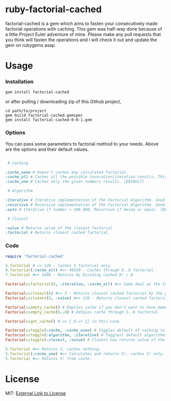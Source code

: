ruby-factorial-cached
=====================

factorial-cached is a gem which aims to fasten your consecutively made factorial operations with caching. This gem was half-way done because of a little Project Euler adventure of mine. Please make any pull requests that you think will fasten the operations and i will check it out and update the gem on rubygems asap.

Usage
=====

### Installation

```
gem install factorial-cached
```

or after pulling / downloading zip of this Github project,

```
cd path/to/project
gem build factorial-cached.gemspec
gem install factorial-cached-0-0-1.gem
```

### Options

You can pass some parameters to factorial method to your needs. Above are the options and their default values.

```ruby

 # Caching

:cache_none # Doesn't caches any calculated factorial.
:cache_all # Caches all the possible invocation/iteration results. This option is not recommended if you will work with high numbers.
:cache_one # Caches only the given numbers results. (DEFAULT)

 # Algorithm

:iterative # Iterative implementation of the Factorial Algorithm. Good if you will calculate high numbers.
:recursive # Recursive implementation of the Factorial Algorithm. Good if you want speed on low numbers.
:auto # Iterative if number > 100.000, Recursive if below or equal. (DEFAULT)

 # Closest

:value # Returns value of the closest factorial.
:factorial # Returns closest cached factorial.

```

### Code

```ruby
require 'factorial-cached'

5.factorial # => 120 - Caches 5 factorial only.
8.factorial(:cache_all) #=> 40320 - Caches through 6..8 factorial.
7.factorial #=> 5040 - Returns by Dividing cached 8! / 8

Factorial::factorial(5, :iterative, :cache_all) #=> Same deal as the Integer#factorial

Factorial::closest(5) #=> 5 - Returns closest cached factorial by the given number.
Factorial::closest(5, :value) #=> 120 - Returns closest cached factorial's value by the given number.

Factorial::empty_cache() # Empties cache if you don't want to have memory issues.
Factorial::empty_cache(5..8) # Emtpies cache through 5..8 factorial.

Factorial::get_cache() # => { 0 => 1} in this case.

Factorial::toggle(:cache, :cache_none) # Toggles default of caching to none, further factorial calculations will not be cached by default.
Factorial::toggle(:algorithm, :iterative) # Togglest default algorithm to iterative algorithm.
Factorial::toggle(:closest, :value) # Closest now returns value of the factorial default.

5.factorial #=> Returns 5, caches nothing.
5.factorial(:cache_one) #=> Calculates and returns 5!, caches 5! only. (This is the default behaviour of this gem)
5.factorial #=> Returns 5! from cache.

```

License
=======

MIT: [External Link to License](http://opensource.org/licenses/MIT)
